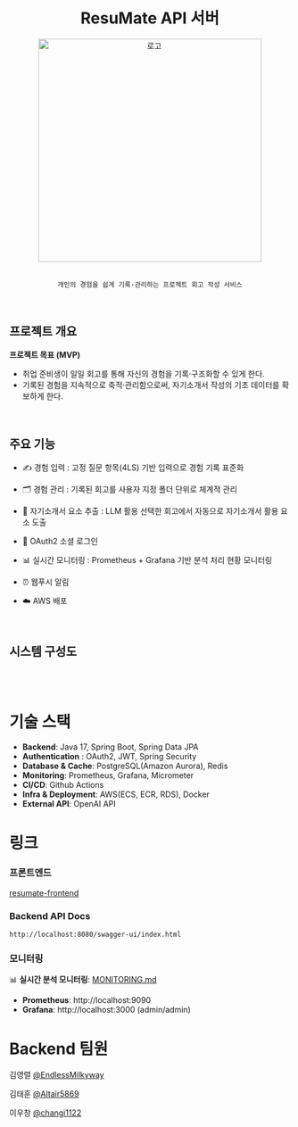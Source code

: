 <div align="center">

# **ResuMate API 서버**

<!-- 로고 이미지 -->
<img width="400" alt="로고" src="https://github.com/user-attachments/assets/69c15409-42ba-44e9-ae05-6075f2c19878" />


<br/>
<br/>

    개인의 경험을 쉽게 기록·관리하는 프로젝트 회고 작성 서비스

</div>
<br>

## 프로젝트 개요

**프로젝트 목표 (MVP)**
- 취업 준비생이 일일 회고를 통해 자신의 경험을 기록·구조화할 수 있게 한다.
- 기록된 경험을 지속적으로 축적·관리함으로써, 자기소개서 작성의 기초 데이터를 확보하게 한다.

<br/>

## 주요 기능

- ✍️ 경험 입력 : 고정 질문 항목(4LS) 기반 입력으로 경험 기록 표준화
- 🗂️ 경험 관리 : 기록된 회고를 사용자 지정 폴더 단위로 체계적 관리
- 🧠 자기소개서 요소 추출 : LLM 활용 선택한 회고에서 자동으로 자기소개서 활용 요소 도출
- 🔐 OAuth2 소셜 로그인
- 📊 실시간 모니터링 : Prometheus + Grafana 기반 분석 처리 현황 모니터링
- ⏰ 웹푸시 알림
- ☁️ AWS 배포
  
  <br/>

## 시스템 구성도

<!-- 시스템 구성도 이미지 -->

<br/>
<br/>

# 기술 스택

- **Backend**: Java 17, Spring Boot, Spring Data JPA
- **Authentication** : OAuth2, JWT, Spring Security
- **Database & Cache**: PostgreSQL(Amazon Aurora), Redis
- **Monitoring**: Prometheus, Grafana, Micrometer
- **CI/CD**: Github Actions
- **Infra & Deployment**: AWS(ECS, ECR, RDS), Docker
- **External API**: OpenAI API

# 링크

### 프론트엔드

[resumate-frontend](https://github.com/career-pirates/resumate-frontend)

### Backend API Docs

`http://localhost:8080/swagger-ui/index.html`

### 모니터링

📊 **실시간 분석 모니터링**: [MONITORING.md](MONITORING.md)

- **Prometheus**: http://localhost:9090
- **Grafana**: http://localhost:3000 (admin/admin)

# Backend 팀원

김영렬 [@EndlessMilkyway](https://github.com/EndlessMilkyway)

김태훈 [@Altair5869](https://github.com/Altair5869)

이우창 [@changi1122](https://github.com/changi1122)

